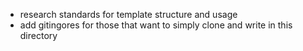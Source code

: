 - research standards for template structure and usage
- add gitingores for those that want to simply clone and write in this directory